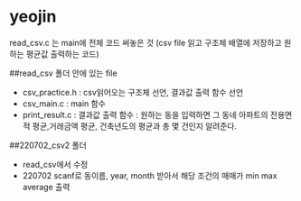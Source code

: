 # yeojin
read_csv.c 는 main에 전체 코드 써놓은 것 (csv file 읽고 구조체 배열에 저장하고 원하는 평균값 출력하는 코드)

##read_csv 폴더 안에 있는 file
- csv_practice.h : csv읽어오는 구조체 선언, 결과값 출력 함수 선언
- csv_main.c : main 함수
- print_result.c : 결과값 출력 함수 : 원하는 동을 입력하면 그 동네 아파트의 전용면적 평균,거래금액 평균, 건축년도의 평균과 총 몇 건인지 알려준다.

##220702_csv2 폴더
- read_csv에서 수정
- 220702 scanf로 동이름, year, month 받아서 해당 조건의 매매가 min max average 출력
